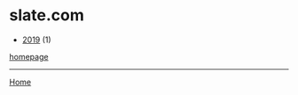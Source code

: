 # slate.com

  * [2019](./slate-com-2019.md) (1)

[homepage](https://slate.com/)

----

[Home](../index.md)
